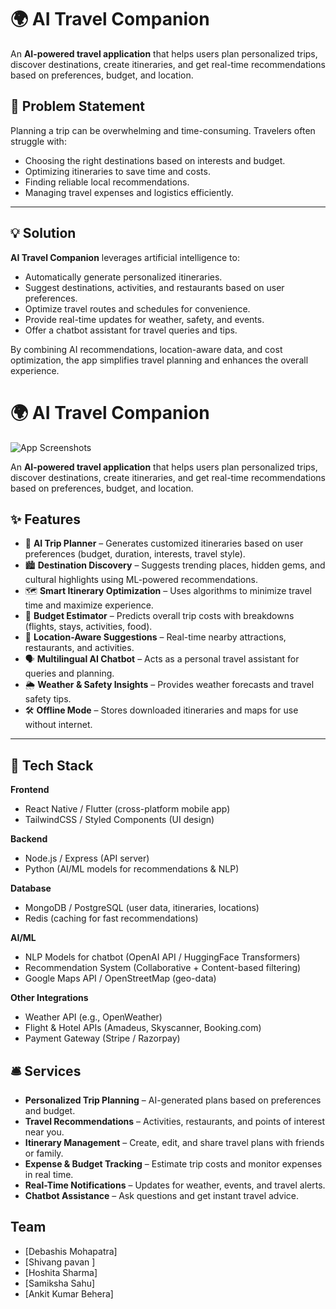# 🌍 AI Travel Companion  

An **AI-powered travel application** that helps users plan personalized trips, discover destinations, create itineraries, and get real-time recommendations based on preferences, budget, and location.  


## 📝 Problem Statement  

Planning a trip can be overwhelming and time-consuming. Travelers often struggle with:  
- Choosing the right destinations based on interests and budget.  
- Optimizing itineraries to save time and costs.  
- Finding reliable local recommendations.  
- Managing travel expenses and logistics efficiently.  

---

## 💡 Solution  

**AI Travel Companion** leverages artificial intelligence to:  
- Automatically generate personalized itineraries.  
- Suggest destinations, activities, and restaurants based on user preferences.  
- Optimize travel routes and schedules for convenience.  
- Provide real-time updates for weather, safety, and events.  
- Offer a chatbot assistant for travel queries and tips.  

By combining AI recommendations, location-aware data, and cost optimization, the app simplifies travel planning and enhances the overall experience.  

# 🌍 AI Travel Companion  

![App Screenshots](/images/ss.png)  

An **AI-powered travel application** that helps users plan personalized trips, discover destinations, create itineraries, and get real-time recommendations based on preferences, budget, and location.  


## ✨ Features  

- 🤖 **AI Trip Planner** – Generates customized itineraries based on user preferences (budget, duration, interests, travel style).  
- 🏙️ **Destination Discovery** – Suggests trending places, hidden gems, and cultural highlights using ML-powered recommendations.  
- 🗺️ **Smart Itinerary Optimization** – Uses algorithms to minimize travel time and maximize experience.  
- 💸 **Budget Estimator** – Predicts overall trip costs with breakdowns (flights, stays, activities, food).  
- 📍 **Location-Aware Suggestions** – Real-time nearby attractions, restaurants, and activities.  
- 🗣️ **Multilingual AI Chatbot** – Acts as a personal travel assistant for queries and planning.  
- 🌦️ **Weather & Safety Insights** – Provides weather forecasts and travel safety tips.  
- 🛠️ **Offline Mode** – Stores downloaded itineraries and maps for use without internet.  

---

## 🚀 Tech Stack  

**Frontend**  
- React Native / Flutter (cross-platform mobile app)  
- TailwindCSS / Styled Components (UI design)  

**Backend**  
- Node.js / Express (API server)  
- Python (AI/ML models for recommendations & NLP)  

**Database**  
- MongoDB / PostgreSQL (user data, itineraries, locations)  
- Redis (caching for fast recommendations)  

**AI/ML**  
- NLP Models for chatbot (OpenAI API / HuggingFace Transformers)  
- Recommendation System (Collaborative + Content-based filtering)  
- Google Maps API / OpenStreetMap (geo-data)  

**Other Integrations**  
- Weather API (e.g., OpenWeather)  
- Flight & Hotel APIs (Amadeus, Skyscanner, Booking.com)  
- Payment Gateway (Stripe / Razorpay)  

## 🛎️ Services  

- **Personalized Trip Planning** – AI-generated plans based on preferences and budget.  
- **Travel Recommendations** – Activities, restaurants, and points of interest near you.  
- **Itinerary Management** – Create, edit, and share travel plans with friends or family.  
- **Expense & Budget Tracking** – Estimate trip costs and monitor expenses in real time.  
- **Real-Time Notifications** – Updates for weather, events, and travel alerts.  
- **Chatbot Assistance** – Ask questions and get instant travel advice.  

## Team 
- [Debashis Mohapatra]
- [Shivang pavan ]
- [Hoshita Sharma]
- [Samiksha Sahu]
- [Ankit Kumar Behera]
